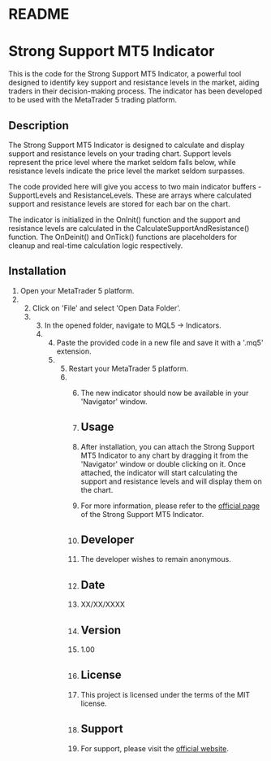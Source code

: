# README

# Strong Support MT5 Indicator

This is the code for the Strong Support MT5 Indicator, a powerful tool designed to identify key support and resistance levels in the market, aiding traders in their decision-making process. The indicator has been developed to be used with the MetaTrader 5 trading platform.

## Description

The Strong Support MT5 Indicator is designed to calculate and display support and resistance levels on your trading chart. Support levels represent the price level where the market seldom falls below, while resistance levels indicate the price level the market seldom surpasses.

The code provided here will give you access to two main indicator buffers - SupportLevels and ResistanceLevels. These are arrays where calculated support and resistance levels are stored for each bar on the chart.

The indicator is initialized in the OnInit() function and the support and resistance levels are calculated in the CalculateSupportAndResistance() function. The OnDeinit() and OnTick() functions are placeholders for cleanup and real-time calculation logic respectively.

## Installation

1. Open your MetaTrader 5 platform.
2. 2. Click on 'File' and select 'Open Data Folder'.
   3. 3. In the opened folder, navigate to MQL5 -> Indicators.
      4. 4. Paste the provided code in a new file and save it with a '.mq5' extension.
         5. 5. Restart your MetaTrader 5 platform.
            6. 6. The new indicator should now be available in your 'Navigator' window.
              
               7. ## Usage
              
               8. After installation, you can attach the Strong Support MT5 Indicator to any chart by dragging it from the 'Navigator' window or double clicking on it. Once attached, the indicator will start calculating the support and resistance levels and will display them on the chart.
              
               9. For more information, please refer to the [official page](https://forexroboteasy.com/forex-robot-review/strong-support-mt5-review-enhancing-forex-trade-with-trend-indicators/) of the Strong Support MT5 Indicator.
              
               10. ## Developer
              
               11. The developer wishes to remain anonymous.
              
               12. ## Date
              
               13. XX/XX/XXXX
              
               14. ## Version
              
               15. 1.00
              
               16. ## License
              
               17. This project is licensed under the terms of the MIT license.
              
               18. ## Support
              
               19. For support, please visit the [official website](http://www.website.com).
